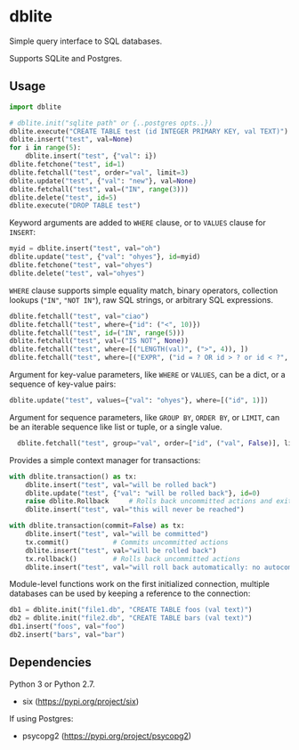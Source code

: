 dblite
======

Simple query interface to SQL databases.

Supports SQLite and Postgres.


Usage
-----

```python
import dblite

# dblite.init("sqlite path" or {..postgres opts..})
dblite.execute("CREATE TABLE test (id INTEGER PRIMARY KEY, val TEXT)")
dblite.insert("test", val=None)
for i in range(5):
    dblite.insert("test", {"val": i})
dblite.fetchone("test", id=1)
dblite.fetchall("test", order="val", limit=3)
dblite.update("test", {"val": "new"}, val=None)
dblite.fetchall("test", val=("IN", range(3)))
dblite.delete("test", id=5)
dblite.execute("DROP TABLE test")
```


Keyword arguments are added to `WHERE` clause, or to `VALUES` clause for `INSERT`:

```python
myid = dblite.insert("test", val="oh")
dblite.update("test", {"val": "ohyes"}, id=myid)
dblite.fetchone("test", val="ohyes")
dblite.delete("test", val="ohyes")
```


`WHERE` clause supports simple equality match, binary operators,
collection lookups (`"IN"`, `"NOT IN"`), raw SQL strings, or
arbitrary SQL expressions.

```python
dblite.fetchall("test", val="ciao")
dblite.fetchall("test", where={"id": ("<", 10)})
dblite.fetchall("test", id=("IN", range(5)))
dblite.fetchall("test", val=("IS NOT", None))
dblite.fetchall("test", where=[("LENGTH(val)", (">", 4)), ])
dblite.fetchall("test", where=[("EXPR", ("id = ? OR id > ? or id < ?", [0, 1, 2]))])
```


Argument for key-value parameters, like `WHERE` or `VALUES`,
can be a dict, or a sequence of key-value pairs:

```python
dblite.update("test", values={"val": "ohyes"}, where=[("id", 1)])
```


Argument for sequence parameters, like `GROUP BY`, `ORDER BY`, or `LIMIT`,
can be an iterable sequence like list or tuple, or a single value.

```python
  dblite.fetchall("test", group="val", order=["id", ("val", False)], limit=3)
```


Provides a simple context manager for transactions:

```python
with dblite.transaction() as tx:
    dblite.insert("test", val="will be rolled back")
    dblite.update("test", {"val": "will be rolled back"}, id=0)
    raise dblite.Rollback     # Rolls back uncommitted actions and exits block
    dblite.insert("test", val="this will never be reached")

with dblite.transaction(commit=False) as tx:
    dblite.insert("test", val="will be committed")
    tx.commit()           # Commits uncommitted actions
    dblite.insert("test", val="will be rolled back")
    tx.rollback()         # Rolls back uncommitted actions
    dblite.insert("test", val="will roll back automatically: no autocommit")
```


Module-level functions work on the first initialized connection, multiple databases
can be used by keeping a reference to the connection:

```python
db1 = dblite.init("file1.db", "CREATE TABLE foos (val text)")
db2 = dblite.init("file2.db", "CREATE TABLE bars (val text)")
db1.insert("foos", val="foo")
db2.insert("bars", val="bar")
```


Dependencies
------------

Python 3 or Python 2.7.

- six (https://pypi.org/project/six)

If using Postgres:
- psycopg2 (https://pypi.org/project/psycopg2)
